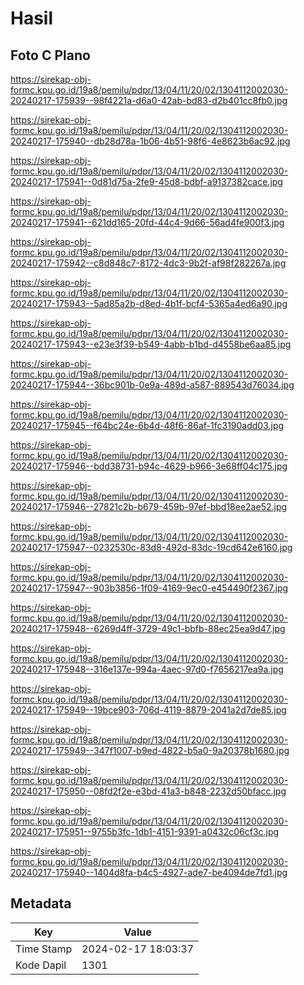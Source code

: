 # Hasil

## Foto C Plano

https://sirekap-obj-formc.kpu.go.id/19a8/pemilu/pdpr/13/04/11/20/02/1304112002030-20240217-175939--98f4221a-d6a0-42ab-bd83-d2b401cc8fb0.jpg

https://sirekap-obj-formc.kpu.go.id/19a8/pemilu/pdpr/13/04/11/20/02/1304112002030-20240217-175940--db28d78a-1b06-4b51-98f6-4e8623b6ac92.jpg

https://sirekap-obj-formc.kpu.go.id/19a8/pemilu/pdpr/13/04/11/20/02/1304112002030-20240217-175941--0d81d75a-2fe9-45d8-bdbf-a9137382cace.jpg

https://sirekap-obj-formc.kpu.go.id/19a8/pemilu/pdpr/13/04/11/20/02/1304112002030-20240217-175941--621dd165-20fd-44c4-9d66-56ad4fe900f3.jpg

https://sirekap-obj-formc.kpu.go.id/19a8/pemilu/pdpr/13/04/11/20/02/1304112002030-20240217-175942--c8d848c7-8172-4dc3-9b2f-af98f282267a.jpg

https://sirekap-obj-formc.kpu.go.id/19a8/pemilu/pdpr/13/04/11/20/02/1304112002030-20240217-175943--5ad85a2b-d8ed-4b1f-bcf4-5365a4ed6a90.jpg

https://sirekap-obj-formc.kpu.go.id/19a8/pemilu/pdpr/13/04/11/20/02/1304112002030-20240217-175943--e23e3f39-b549-4abb-b1bd-d4558be6aa85.jpg

https://sirekap-obj-formc.kpu.go.id/19a8/pemilu/pdpr/13/04/11/20/02/1304112002030-20240217-175944--36bc901b-0e9a-489d-a587-889543d76034.jpg

https://sirekap-obj-formc.kpu.go.id/19a8/pemilu/pdpr/13/04/11/20/02/1304112002030-20240217-175945--f64bc24e-6b4d-48f6-86af-1fc3190add03.jpg

https://sirekap-obj-formc.kpu.go.id/19a8/pemilu/pdpr/13/04/11/20/02/1304112002030-20240217-175946--bdd38731-b94c-4629-b966-3e68ff04c175.jpg

https://sirekap-obj-formc.kpu.go.id/19a8/pemilu/pdpr/13/04/11/20/02/1304112002030-20240217-175946--27821c2b-b679-459b-97ef-bbd18ee2ae52.jpg

https://sirekap-obj-formc.kpu.go.id/19a8/pemilu/pdpr/13/04/11/20/02/1304112002030-20240217-175947--0232530c-83d8-492d-83dc-19cd642e6160.jpg

https://sirekap-obj-formc.kpu.go.id/19a8/pemilu/pdpr/13/04/11/20/02/1304112002030-20240217-175947--903b3856-1f09-4169-9ec0-e454490f2367.jpg

https://sirekap-obj-formc.kpu.go.id/19a8/pemilu/pdpr/13/04/11/20/02/1304112002030-20240217-175948--6269d4ff-3729-49c1-bbfb-88ec25ea9d47.jpg

https://sirekap-obj-formc.kpu.go.id/19a8/pemilu/pdpr/13/04/11/20/02/1304112002030-20240217-175948--316e137e-994a-4aec-97d0-f7656217ea9a.jpg

https://sirekap-obj-formc.kpu.go.id/19a8/pemilu/pdpr/13/04/11/20/02/1304112002030-20240217-175949--19bce903-706d-4119-8879-2041a2d7de85.jpg

https://sirekap-obj-formc.kpu.go.id/19a8/pemilu/pdpr/13/04/11/20/02/1304112002030-20240217-175949--347f1007-b9ed-4822-b5a0-9a20378b1680.jpg

https://sirekap-obj-formc.kpu.go.id/19a8/pemilu/pdpr/13/04/11/20/02/1304112002030-20240217-175950--08fd2f2e-e3bd-41a3-b848-2232d50bfacc.jpg

https://sirekap-obj-formc.kpu.go.id/19a8/pemilu/pdpr/13/04/11/20/02/1304112002030-20240217-175951--9755b3fc-1db1-4151-9391-a0432c06cf3c.jpg

https://sirekap-obj-formc.kpu.go.id/19a8/pemilu/pdpr/13/04/11/20/02/1304112002030-20240217-175940--1404d8fa-b4c5-4927-ade7-be4094de7fd1.jpg


## Metadata

| Key        | Value               |
| ---------- | ------------------- |
| Time Stamp | 2024-02-17 18:03:37 |
| Kode Dapil | 1301                |



